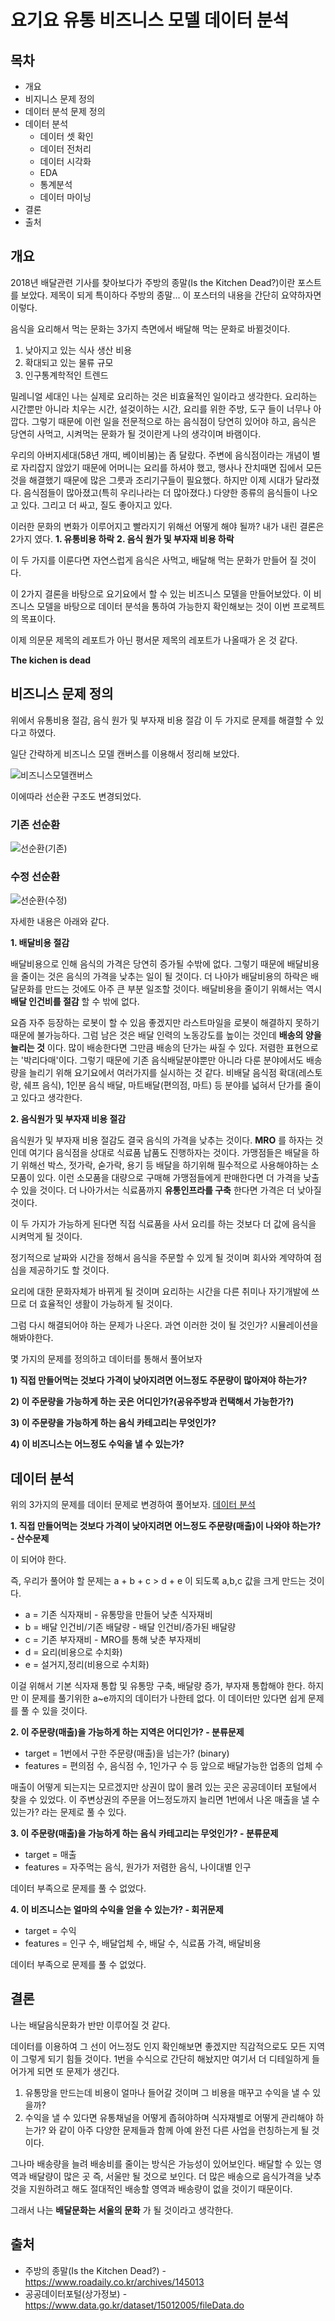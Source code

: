 # 요기요 유통 비즈니스 모델 데이터 분석

###  
## 목차
* 개요
* 비지니스 문제 정의
* 데이터 분석 문제 정의
* 데이터 분석
  - 데이터 셋 확인
  - 데이터 전처리
  - 데이터 시각화
  - EDA
  - 통계분석
  - 데이터 마이닝
 * 결론
 * 출처


###  
## 개요

2018년 배달관련 기사를 찾아보다가 주방의 종말(Is the Kitchen Dead?)이란 포스트를 보았다.
제목이 되게 특이하다 주방의 종말...
이 포스터의 내용을 간단히 요약하자면 이렇다.  



음식을 요리해서 먹는 문화는 3가지 측면에서 배달해 먹는 문화로 바뀔것이다.
1. 낮아지고 있는 식사 생산 비용
2. 확대되고 있는 물류 규모
3. 인구통계학적인 트렌드



밀레니얼 세대인 나는 실제로 요리하는 것은 비효율적인 일이라고 생각한다. 요리하는 시간뿐만 아니라 치우는 시간, 설겆이하는 시간, 요리를 위한 주방, 도구 들이 너무나 아깝다. 그렇기 때문에 이런 일을 전문적으로 하는 음식점이 당연히 있어야 하고, 음식은 당연히 사먹고, 시켜먹는 문화가 될 것이란게 나의 생각이며 바램이다.

우리의 아버지세대(58년 개띠, 베이비붐)는 좀 달랐다. 주변에 음식점이라는 개념이 별로 자리잡지 않았기 때문에 어머니는 요리를 하셔야 했고, 행사나 잔치때면 집에서 모든것을 해결했기 때문에 많은 그릇과 조리기구들이 필요했다. 하지만 이제 시대가 달라졌다. 음식점들이 많아졌고(특히 우리나라는 더 많아졌다.) 다양한 종류의 음식들이 나오고 있다. 그리고 더 싸고, 질도 좋아지고 있다.

이러한 문화의 변화가 이루어지고 빨라지기 위해선 어떻게 해야 될까?
내가 내린 결론은 2가지 였다.
__1. 유통비용 하락__
__2. 음식 원가 및 부자재 비용 하락__

이 두 가지를 이룬다면 자연스럽게 음식은 사먹고, 배달해 먹는 문화가 만들어 질 것이다.

이 2가지 결론을 바탕으로 요기요에서 할 수 있는 비즈니스 모델을 만들어보았다. 이 비즈니스 모델을 바탕으로 데이터 분석을 통하여 가능한지 확인해보는 것이 이번 프로젝트의 목표이다.

이제 의문문 제목의 레포트가 아닌 평서문 제목의 레포트가 나올때가 온 것 같다.

__The kichen is dead__


###  
## 비즈니스 문제 정의
위에서 유통비용 절감, 음식 원가 및 부자재 비용 절감 이 두 가지로 문제를 해결할 수 있다고 하였다.

일단 간략하게 비즈니스 모델 캔버스를 이용해서 정리해 보았다.

![비즈니스모델캔버스](./image/비즈니스모델캔버스.png)

이에따라 선순환 구조도 변경되었다.

### 기존 선순환
![선순환(기존)](./image/선순환(기존).png)

### 수정 선순환
![선순환(수정)](./image/선순환(수정).png)

자세한 내용은 아래와 같다.


__1. 배달비용 절감__

배달비용으로 인해 음식의 가격은 당연히 증가될 수밖에 없다.
그렇기 때문에 배달비용을 줄이는 것은 음식의 가격을 낮추는 일이 될 것이다. 더 나아가 배달비용의 하락은 배달문화를 만드는 것에도 아주 큰 부분 일조할 것이다.
배달비용을 줄이기 위해서는 역시 __배달 인건비를 절감__ 할 수 밖에 없다.


요즘 자주 등장하는 로봇이 할 수 있음 좋겠지만 라스트마일을 로봇이 해결하지 못하기 때문에 불가능하다.
그럼 남은 것은 배달 인력의 노동강도를 높이는 것인데 __배송의 양을 늘리는 것__ 이다. 많이 배송한다면 그만큼 배송의 단가는 싸질 수 있다. 저렴한 표현으로는 '박리다매'이다.
그렇기 때문에 기존 음식배달분야뿐만 아니라 다룬 분야에서도 배송량을 늘리기 위해 요기요에서 여러가지를 실시하는 것 같다.
비배달 음식점 확대(레스토랑, 쉐프 음식), 1인분 음식 배달, 마트배달(편의점, 마트) 등 분야를 넓혀서 단가를 줄이고 있다고 생각한다.

__2. 음식원가 및 부자재 비용 절감__

음식원가 및 부자재 비용 절감도 결국 음식의 가격을 낮추는 것이다.
__MRO__ 를 하자는 것인데 여기다 음식점을 상대로 식료품 납품도 진행하자는 것이다.
가맹점들은 배달을 하기 위해선 박스, 젓가락, 숟가락, 용기 등 배달을 하기위해 필수적으로 사용해야하는 소모품이 있다.
이런 소모품을 대량으로 구매해 가맹점들에게 판매한다면 더 가격을 낮출 수 있을 것이다.
더 나아가서는 식료품까지 __유통인프라를 구축__ 한다면 가격은 더 낮아질 것이다.

이 두 가지가 가능하게 된다면 직접 식료품을 사서 요리를 하는 것보다 더 값에 음식을 시켜먹게 될 것이다.

정기적으로 날짜와 시간을 정해서 음식을 주문할 수 있게 될 것이며 회사와 계약하여 점심을 제공하기도 할 것이다.

요리에 대한 문화자체가 바뀌게 될 것이며 요리하는 시간을 다른 취미나 자기개발에 쓰므로 더 효율적인 생활이 가능하게 될 것이다.

그럼 다시 해결되어야 하는 문제가 나온다.
과연 이러한 것이 될 것인가? 시뮬레이션을 해봐야한다.

몇 가지의 문제를 정의하고 데이터를 통해서 풀어보자

__1) 직접 만들어먹는 것보다 가격이 낮아지려면 어느정도 주문량이 많아져야 하는가?__

__2) 이 주문량을 가능하게 하는 곳은 어디인가?(공유주방과 컨택해서 가능한가?)__

__3) 이 주문량을 가능하게 하는 음식 카테고리는 무엇인가?__

__4) 이 비즈니스는 어느정도 수익을 낼 수 있는가?__


###  
## 데이터 분석

위의 3가지의 문제를 데이터 문제로 변경하여 풀어보자. [데이터 분석](./Data_Analysis.ipynb)

__1. 직접 만들어먹는 것보다 가격이 낮아지려면 어느정도 주문량(매출)이 나와야 하는가? - 산수문제__

 이 되어야 한다.

즉, 우리가 풀어야 할 문제는 a + b + c > d + e 이 되도록 a,b,c 값을 크게 만드는 것이다.
  - a = 기존 식자재비 - 유통망을 만들어 낮춘 식자재비
  - b = 배달 인건비/기존 배달량 - 배달 인건비/증가된 배달량
  - c = 기존 부자재비 - MRO를 통해 낮춘 부자재비
  - d = 요리(비용으로 수치화)
  - e = 설거지,정리(비용으로 수치화)

이걸 위해서 기본 식자재 통합 및 유통망 구축, 배달량 증가, 부자재 통합해야 한다. 하지만 이 문제를 풀기위한 a~e까지의 데이터가 나한테 없다. 이 데이터만 있다면 쉽게 문제를 풀 수 있을 것이다.


__2. 이 주문량(매출)을 가능하게 하는 지역은 어디인가? - 분류문제__

- target = 1번에서 구한 주문량(매출)을 넘는가? (binary)
- features = 편의점 수, 음식점 수, 1인가구 수 등 앞으로 배달가능한 업종의 업체 수

매출이 어떻게 되는지는 모르겠지만 상권이 많이 몰려 있는 곳은 공공데이터 포털에서 찾을 수 있었다.
이 주변상권의 주문을 어느정도까지 늘리면 1번에서 나온 매출을 낼 수 있는가? 라는 문제로 풀 수 있다.

__3. 이 주문량(매출)을 가능하게 하는 음식 카테고리는 무엇인가? - 분류문제__
- target = 매출
- features = 자주먹는 음식, 원가가 저렴한 음식, 나이대별 인구

데이터 부족으로 문제를 풀 수 없었다.

__4. 이 비즈니스는 얼마의 수익을 얻을 수 있는가? - 회귀문제__
- target = 수익
- features = 인구 수, 배달업체 수, 배달 수, 식료품 가격, 배달비용

데이터 부족으로 문제를 풀 수 없었다.

###  
## 결론

나는 배달음식문화가 반만 이루어질 것 같다.

데이터를 이용하여 그 선이 어느정도 인지 확인해보면 좋겠지만 직감적으로도 모든 지역이 그렇게 되기 힘들 것이다.
1번을 수식으로 간단히 해놨지만 여기서 더 디테일하게 들어가게 되면 또 문제가 생긴다.

1. 유통망을 만드는데 비용이 얼마나 들어갈 것이며 그 비용을 매꾸고 수익을 낼 수 있을까?
2. 수익을 낼 수 있다면 유통채널을 어떻게 좁혀야하며 식자재별로 어떻게 관리해야 하는가?
와 같이 아주 다양한 문제들과 함께 아예 완전 다른 사업을 런칭하는게 될 것이다.

그나마 배송량을 늘려 배송비를 줄이는 방식은 가능성이 있어보인다. 배달할 수 있는 영역과 배달량이 많은 곳 즉, 서울만 될 것으로 보인다.
더 많은 배송으로 음식가격을 낮추것을 지원하려고 해도 절대적인 배송할 영역과 배송량이 없을 것이기 때문이다.

그래서 나는 __배달문화는 서울의 문화__ 가 될 것이라고 생각한다.

###  
## 출처
* 주방의 종말(Is the Kitchen Dead?) - https://www.roadaily.co.kr/archives/145013
* 공공데이터포털(상가정보) - https://www.data.go.kr/dataset/15012005/fileData.do
